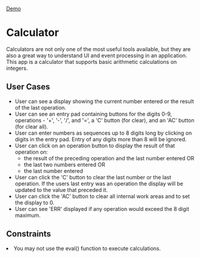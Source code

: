 <a href="https://o46rc.csb.app/">Demo</a>

<h1>Calculator</h1>
<p>Calculators are not only one of the most useful tools available, but they are also a great way to understand UI and event processing in an application. This app is a calculator that supports basic arithmetic calculations on integers.</p>
<h2>User Cases</h2>
<ul>
<li>User can see a display showing the current number entered or the result of the last operation.</li>
<li>User can see an entry pad containing buttons for the digits 0-9, operations - '+', '-', '/', and '=', a 'C' button (for clear), and an 'AC' button (for clear all).</li>
<li>User can enter numbers as sequences up to 8 digits long by clicking on digits in the entry pad. Entry of any digits more than 8 will be ignored.</li>
<li>User can click on an operation button to display the result of that operation on:
<ul>
  <li>the result of the preceding operation and the last number entered OR</li>
  <li>the last two numbers entered OR</li>
  <li>the last number entered</li></li>
</ul>
<li>User can click the 'C' button to clear the last number or the last operation. If the users last entry was an operation the display will be updated to the value that preceded it.</li>
<li>User can click the 'AC' button to clear all internal work areas and to set the display to 0.</li>
<li>User can see 'ERR' displayed if any operation would exceed the 8 digit maximum.</li>
</ul>
<h2>Constraints</h2>
<li>You may not use the eval() function to execute calculations.</li>
